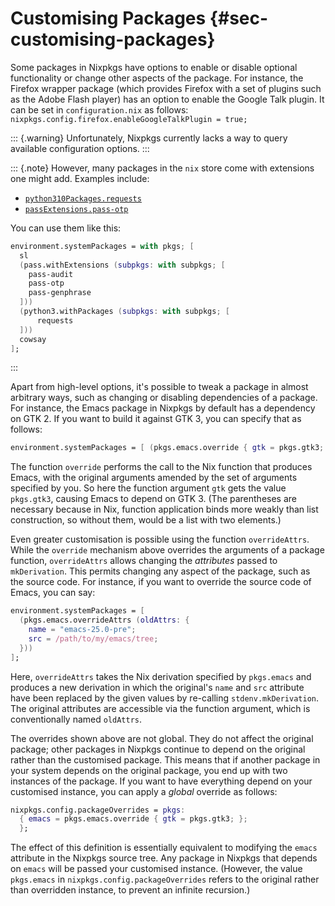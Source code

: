 # Customising Packages {#sec-customising-packages}

Some packages in Nixpkgs have options to enable or disable optional
functionality or change other aspects of the package. For instance, the
Firefox wrapper package (which provides Firefox with a set of plugins
such as the Adobe Flash player) has an option to enable the Google Talk
plugin. It can be set in `configuration.nix` as follows:
`nixpkgs.config.firefox.enableGoogleTalkPlugin = true;`

::: {.warning}
Unfortunately, Nixpkgs currently lacks a way to query available
configuration options.
:::

::: {.note}
However, many packages in the `nix` store come with extensions one might add.
Examples include:
- [`python310Packages.requests`](https://search.nixos.org/packages/query=python310Packages.requests)
- [`passExtensions.pass-otp`](https://search.nixos.org/packages/query=passExtensions.pass-otp)

You can use them like this:
```nix
environment.systemPackages = with pkgs; [
  sl
  (pass.withExtensions (subpkgs: with subpkgs; [
    pass-audit
    pass-otp
    pass-genphrase
  ]))
  (python3.withPackages (subpkgs: with subpkgs; [
      requests
  ]))
  cowsay
];
```
:::

Apart from high-level options, it's possible to tweak a package in
almost arbitrary ways, such as changing or disabling dependencies of a
package. For instance, the Emacs package in Nixpkgs by default has a
dependency on GTK 2. If you want to build it against GTK 3, you can
specify that as follows:

```nix
environment.systemPackages = [ (pkgs.emacs.override { gtk = pkgs.gtk3; }) ];
```

The function `override` performs the call to the Nix function that
produces Emacs, with the original arguments amended by the set of
arguments specified by you. So here the function argument `gtk` gets the
value `pkgs.gtk3`, causing Emacs to depend on GTK 3. (The parentheses
are necessary because in Nix, function application binds more weakly
than list construction, so without them,
[](#opt-environment.systemPackages)
would be a list with two elements.)

Even greater customisation is possible using the function
`overrideAttrs`. While the `override` mechanism above overrides the
arguments of a package function, `overrideAttrs` allows changing the
*attributes* passed to `mkDerivation`. This permits changing any aspect
of the package, such as the source code. For instance, if you want to
override the source code of Emacs, you can say:

```nix
environment.systemPackages = [
  (pkgs.emacs.overrideAttrs (oldAttrs: {
    name = "emacs-25.0-pre";
    src = /path/to/my/emacs/tree;
  }))
];
```

Here, `overrideAttrs` takes the Nix derivation specified by `pkgs.emacs`
and produces a new derivation in which the original's `name` and `src`
attribute have been replaced by the given values by re-calling
`stdenv.mkDerivation`. The original attributes are accessible via the
function argument, which is conventionally named `oldAttrs`.

The overrides shown above are not global. They do not affect the
original package; other packages in Nixpkgs continue to depend on the
original rather than the customised package. This means that if another
package in your system depends on the original package, you end up with
two instances of the package. If you want to have everything depend on
your customised instance, you can apply a *global* override as follows:

```nix
nixpkgs.config.packageOverrides = pkgs:
  { emacs = pkgs.emacs.override { gtk = pkgs.gtk3; };
  };
```

The effect of this definition is essentially equivalent to modifying the
`emacs` attribute in the Nixpkgs source tree. Any package in Nixpkgs
that depends on `emacs` will be passed your customised instance.
(However, the value `pkgs.emacs` in `nixpkgs.config.packageOverrides`
refers to the original rather than overridden instance, to prevent an
infinite recursion.)
